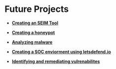 # Future Projects





















- <b>[Creating an SEIM Tool](Link)</b>

- <b>[Creating a honeypot](Link)</b>

- <b>[Analyzing malware](Link)</b>

- <b>[Creating a SOC enviorment using letsdefend.io](Link)</b>

- <b>[Identifying and remediating vulrenabilites](Link)</b>
